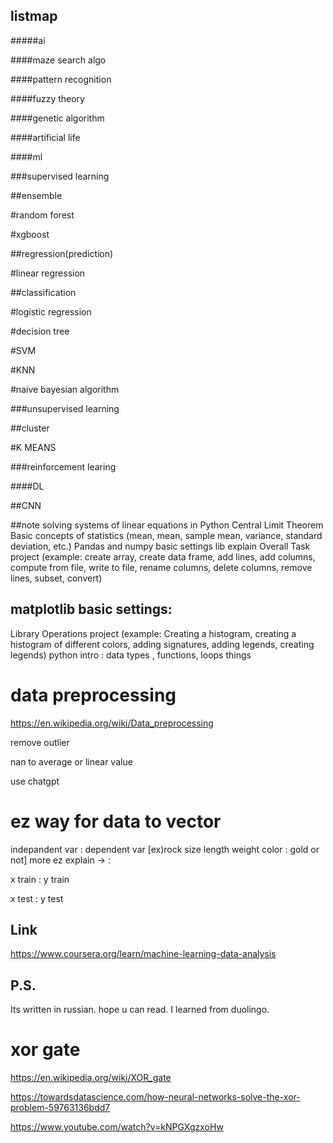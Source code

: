 ## listmap
#####ai

####maze search algo

####pattern recognition

####fuzzy theory

####genetic algorithm

####artificial life

####ml

###supervised learning

##ensemble

#random forest

#xgboost

##regression(prediction)

#linear regression

##classification

#logistic regression

#decision tree

#SVM

#KNN

#naive bayesian algorithm

###unsupervised learning

##cluster

#K MEANS

###reinforcement learing

####DL

##CNN



##note
solving systems of linear equations in Python
Central Limit Theorem
Basic concepts of statistics (mean, mean, sample mean, variance, standard deviation, etc.)
Pandas and numpy basic settings
lib explain
Overall Task
project (example: create array, create data frame, add lines, add columns, compute from file, write to file, rename columns, delete columns, remove lines, subset, convert)

## matplotlib basic settings:
Library Operations
project (example: Creating a histogram, creating a histogram of different colors, adding signatures, adding legends, creating legends)
python intro : data types , functions, loops things


# data preprocessing

https://en.wikipedia.org/wiki/Data_preprocessing

remove outlier 

nan to average or linear value

use chatgpt



# ez way for data to vector

indepandent var : dependent var [ex)rock size length weight color : gold or not] more ez explain -> :

x train : y train

x test : y test



## Link

https://www.coursera.org/learn/machine-learning-data-analysis

## P.S.

Its written in russian. hope u can read. I learned from duolingo.




# xor gate

https://en.wikipedia.org/wiki/XOR_gate

https://towardsdatascience.com/how-neural-networks-solve-the-xor-problem-59763136bdd7

https://www.youtube.com/watch?v=kNPGXgzxoHw


#


